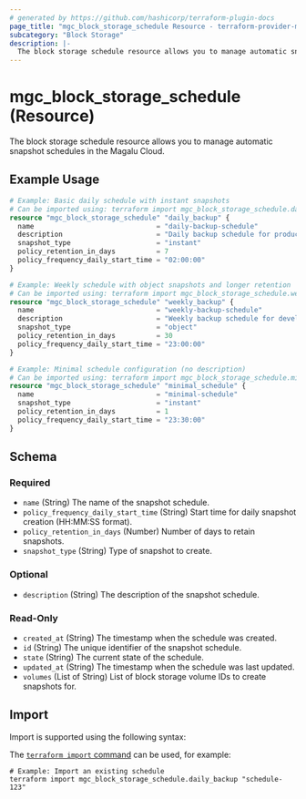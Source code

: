 ```yaml
---
# generated by https://github.com/hashicorp/terraform-plugin-docs
page_title: "mgc_block_storage_schedule Resource - terraform-provider-mgc"
subcategory: "Block Storage"
description: |-
  The block storage schedule resource allows you to manage automatic snapshot schedules in the Magalu Cloud.
---
```


# mgc_block_storage_schedule (Resource)

The block storage schedule resource allows you to manage automatic snapshot schedules in the Magalu Cloud.

## Example Usage

```terraform
# Example: Basic daily schedule with instant snapshots
# Can be imported using: terraform import mgc_block_storage_schedule.daily_backup "schedule-id"
resource "mgc_block_storage_schedule" "daily_backup" {
  name                              = "daily-backup-schedule"
  description                       = "Daily backup schedule for production volumes"
  snapshot_type                     = "instant"
  policy_retention_in_days          = 7
  policy_frequency_daily_start_time = "02:00:00"
}

# Example: Weekly schedule with object snapshots and longer retention
# Can be imported using: terraform import mgc_block_storage_schedule.weekly_backup "schedule-id"
resource "mgc_block_storage_schedule" "weekly_backup" {
  name                              = "weekly-backup-schedule"
  description                       = "Weekly backup schedule for development volumes"
  snapshot_type                     = "object"
  policy_retention_in_days          = 30
  policy_frequency_daily_start_time = "23:00:00"
}

# Example: Minimal schedule configuration (no description)
# Can be imported using: terraform import mgc_block_storage_schedule.minimal_schedule "schedule-id"
resource "mgc_block_storage_schedule" "minimal_schedule" {
  name                              = "minimal-schedule"
  snapshot_type                     = "instant"
  policy_retention_in_days          = 1
  policy_frequency_daily_start_time = "23:30:00"
}
```

<!-- schema generated by tfplugindocs -->
## Schema

### Required

- `name` (String) The name of the snapshot schedule.
- `policy_frequency_daily_start_time` (String) Start time for daily snapshot creation (HH:MM:SS format).
- `policy_retention_in_days` (Number) Number of days to retain snapshots.
- `snapshot_type` (String) Type of snapshot to create.

### Optional

- `description` (String) The description of the snapshot schedule.

### Read-Only

- `created_at` (String) The timestamp when the schedule was created.
- `id` (String) The unique identifier of the snapshot schedule.
- `state` (String) The current state of the schedule.
- `updated_at` (String) The timestamp when the schedule was last updated.
- `volumes` (List of String) List of block storage volume IDs to create snapshots for.

## Import

Import is supported using the following syntax:

The [`terraform import` command](https://developer.hashicorp.com/terraform/cli/commands/import) can be used, for example:

```shell
# Example: Import an existing schedule
terraform import mgc_block_storage_schedule.daily_backup "schedule-123"
```
